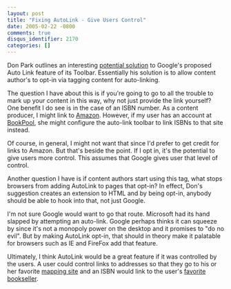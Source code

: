 ```yaml
---
layout: post
title: "Fixing AutoLink - Give Users Control"
date: 2005-02-22 -0800
comments: true
disqus_identifier: 2170
categories: []
---
```

Don Park outlines an interesting [potential
solution](http://www.docuverse.com/blog/donpark/EntryViewPage.aspx?guid=676e38b4-0db9-4c7b-9692-b285fa5d0918)
to Google's proposed Auto Link feature of its Toolbar. Essentially his
solution is to allow content author's to opt-in via tagging content for
auto-linking.

The question I have about this is if you're going to go to all the
trouble to mark up your content in this way, why not just provide the
link yourself? One benefit I do see is in the case of an ISBN number. As
a content producer, I might link to [Amazon](http://www.amazon.com/).
However, if my user has an account at
[BookPool](http://www.bookpool.com/), she might configure the auto-link
toolbar to link ISBNs to that site instead.

Of course, in general, I might not want that since I'd prefer to get
credit for links to Amazon. But that's beside the point. If I opt in,
it's the potential to give users more control. This assumes that Google
gives user that level of control.

Another question I have is if content authors start using this tag, what
stops browsers from adding AutoLink to pages that opt-in? In effect,
Don's suggestion creates an extension to HTML and by being opt-in,
anybody should be able to hook into that, not just Google.

I'm not sure Google would want to go that route. Microsoft had its hand
slapped by attempting an auto-link. Google perhaps thinks it can squeeze
by since it's not a monopoly power on the desktop and it promises to "do
no evil". But by making AutoLink opt-in, that should in theory make it
palatable for browsers such as IE and FireFox add that feature.

Ultimately, I think AutoLink would be a great feature if it was
controlled by the users. A user could control links to addresses so that
they go to his or her favorite [mapping site](http://maps.google.com/)
and an ISBN would link to the user's [favorite
bookseller](http://www.amazon.com/).


